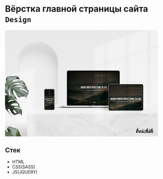 # Вёрстка главной страницы сайта `Design`
![Devices Mockup](/design.png)

## Стек
* HTML
* CSS(SASS)
* JS(JQUERY)

